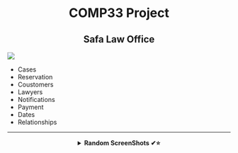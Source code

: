  <H1 align="center" > <strong> COMP33 Project </strong> </H1>

 <H2 align="center" > <strong> Safa Law Office </strong> </H2>
 
 ![](https://github.com/Tariq0Odeh/University/blob/main/COMP333%20-%20Database%20Systems/1.png)
  
  [](https://github.com/Tariq0Odeh/University/blob/main/COMP333%20-%20Database%20Systems/2.png)

 *  Cases
 *  Reservation
 *  Coustomers
 *  Lawyers
 *  Notifications
 *  Payment
 *  Dates 
 *  Relationships 
 ***
 <details align="center">
<summary><b> Random ScreenShots ✔⭐</b></summary>
<table>
  <thead>
 </p>
 


<br />
</table>
</details>

